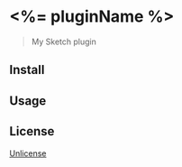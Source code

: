 # <%= pluginName %> 

> My Sketch plugin

## Install

## Usage

## License

[Unlicense](http://unlicense.org/)
